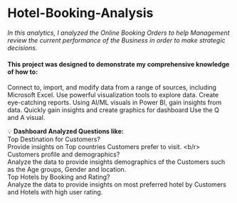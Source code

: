 # Hotel-Booking-Analysis
<i>In this analytics, I analyzed the Online Booking Orders to help Management review the current performance of the Business in order to make strategic decisions.</i>


#### This project was designed to demonstrate my comprehensive knowledge of how to:
Connect to, import, and modify data from a range of sources, including Microsoft Excel.
Use powerful visualization tools to explore data.
Create eye-catching reports.
Using AI/ML visuals in Power BI, gain insights from data.
Quickly gain insights and create graphics for dashboard
Use the Q and A visual.

💡 <b>Dashboard Analyzed Questions like:</b> </br>
Top Destination for Customers? </br>
Provide insights on Top countries Customers prefer to visit. <b/r>
Customers profile and demographics? </br>
Analyze the data to provide insights demographics of the Customers such as the Age groups, Gender and location. </br>
Top Hotels by Booking and Rating? </br>
Analyze the data to provide insights on most preferred hotel by Customers and Hotels with high user rating.
